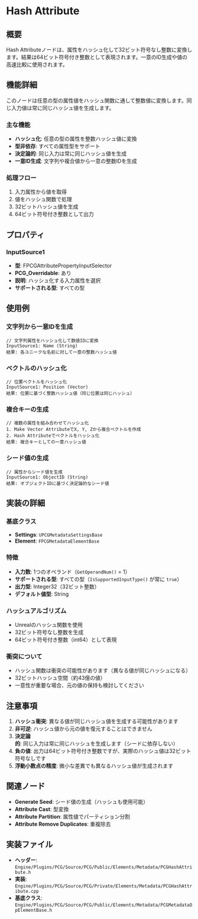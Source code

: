 # Hash Attribute

## 概要
Hash Attributeノードは、属性をハッシュ化して32ビット符号なし整数に変換します。結果は64ビット符号付き整数として表現されます。一意のID生成や値の高速比較に使用されます。

## 機能詳細
このノードは任意の型の属性値をハッシュ関数に通して整数値に変換します。同じ入力値は常に同じハッシュ値を生成します。

### 主な機能
- **ハッシュ化**: 任意の型の属性を整数ハッシュ値に変換
- **型非依存**: すべての属性型をサポート
- **決定論的**: 同じ入力は常に同じハッシュ値を生成
- **一意ID生成**: 文字列や複合値から一意の整数IDを生成

### 処理フロー
1. 入力属性から値を取得
2. 値をハッシュ関数で処理
3. 32ビットハッシュ値を生成
4. 64ビット符号付き整数として出力

## プロパティ

### InputSource1
- **型**: FPCGAttributePropertyInputSelector
- **PCG_Overridable**: あり
- **説明**: ハッシュ化する入力属性を選択
- **サポートされる型**: すべての型

## 使用例

### 文字列から一意IDを生成
```
// 文字列属性をハッシュ化して数値IDに変換
InputSource1: Name (String)
結果: 各ユニークな名前に対して一意の整数ハッシュ値
```

### ベクトルのハッシュ化
```
// 位置ベクトルをハッシュ化
InputSource1: Position (Vector)
結果: 位置に基づく整数ハッシュ値（同じ位置は同じハッシュ）
```

### 複合キーの生成
```
// 複数の属性を組み合わせてハッシュ化
1. Make Vector AttributeでX, Y, Zから複合ベクトルを作成
2. Hash Attributeでベクトルをハッシュ化
結果: 複合キーとしての一意ハッシュ値
```

### シード値の生成
```
// 属性からシード値を生成
InputSource1: ObjectID (String)
結果: オブジェクトIDに基づく決定論的なシード値
```

## 実装の詳細

### 基底クラス
- **Settings**: `UPCGMetadataSettingsBase`
- **Element**: `FPCGMetadataElementBase`

### 特徴
- **入力数**: 1つのオペランド（`GetOperandNum()` = 1）
- **サポートされる型**: すべての型（`IsSupportedInputType()` が常に `true`）
- **出力型**: Integer32（32ビット整数）
- **デフォルト値型**: String

### ハッシュアルゴリズム
- Unrealのハッシュ関数を使用
- 32ビット符号なし整数を生成
- 64ビット符号付き整数（int64）として表現

### 衝突について
- ハッシュ関数は衝突の可能性があります（異なる値が同じハッシュになる）
- 32ビットハッシュ空間（約43億の値）
- 一意性が重要な場合、元の値の保持も検討してください

## 注意事項

1. **ハッシュ衝突**: 異なる値が同じハッシュ値を生成する可能性があります
2. **非可逆**: ハッシュ値から元の値を復元することはできません
3. **決定論的**: 同じ入力は常に同じハッシュを生成します（シードに依存しない）
4. **負の値**: 出力は64ビット符号付き整数ですが、実際のハッシュ値は32ビット符号なしです
5. **浮動小数点の精度**: 微小な差異でも異なるハッシュ値が生成されます

## 関連ノード
- **Generate Seed**: シード値の生成（ハッシュも使用可能）
- **Attribute Cast**: 型変換
- **Attribute Partition**: 属性値でパーティション分割
- **Attribute Remove Duplicates**: 重複除去

## 実装ファイル
- **ヘッダー**: `Engine/Plugins/PCG/Source/PCG/Public/Elements/Metadata/PCGHashAttribute.h`
- **実装**: `Engine/Plugins/PCG/Source/PCG/Private/Elements/Metadata/PCGHashAttribute.cpp`
- **基底クラス**: `Engine/Plugins/PCG/Source/PCG/Public/Elements/Metadata/PCGMetadataOpElementBase.h`
